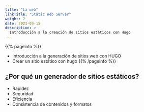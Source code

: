```yaml
---
title: "La web"
linkTitle: "Static Web Server"
weight: 2
date: 2021-09-15
description: >
  Introducción a la creación de sitios estáticos con Hugo
---
```


{{% pageinfo %}}
* Introducción a la generación de sitios web con HUGO
* Crear un sitio estático con hugo
{{% /pageinfo %}}

## ¿Por qué un generador de sitios estáticos?

* Rapidez
* Seguridad
* Eficiencia
* Consistencia de contenidos y formatos

